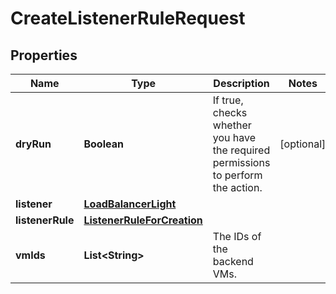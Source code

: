 

# CreateListenerRuleRequest


## Properties

| Name | Type | Description | Notes |
|------------ | ------------- | ------------- | -------------|
|**dryRun** | **Boolean** | If true, checks whether you have the required permissions to perform the action. |  [optional] |
|**listener** | [**LoadBalancerLight**](LoadBalancerLight.md) |  |  |
|**listenerRule** | [**ListenerRuleForCreation**](ListenerRuleForCreation.md) |  |  |
|**vmIds** | **List&lt;String&gt;** | The IDs of the backend VMs. |  |



